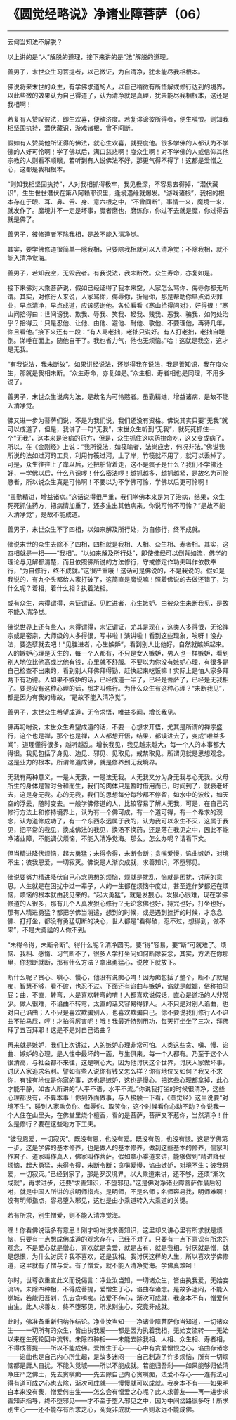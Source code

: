 # 《圆觉经略说》净诸业障菩萨（06）

------

云何当知法不解脱？

以上讲的是“人”解脱的道理，接下来讲的是“法”解脱的道理。

善男子，末世众生习菩提者，以己微证，为自清净，犹未能尽我相根本。

佛说将来末世的众生，有学佛求道的人，以自己稍微有所悟解或修行达到的境界，以此些微的效果认为自己得道了，认为清净就是真理，犹未能尽我相根本，这还是我相啊！

若复有人赞叹彼法，即生欢喜，便欲济度。若复诽谤彼所得者，便生嗔恨。则知我相坚固执持，潜伏藏识，游戏诸根，曾不间断。

假如有人赞美他所证得的佛法，就心生欢喜，就要度他。很多学佛的人都认为不学佛的人好可怜啊！学了佛以后，满口慈悲啊！度众生啊！对不学佛的人或信仰其他宗教的人则看不顺眼，若听到有人说佛法不好，那更气得不得了！这都是爱憎之心，这都是我相根本。

“则知我相坚固执持”，人对我相抓得极牢，我见极深，不容易去得掉，“潜伏藏识”，生生世世潜伏在第八阿赖耶识里，逢境遇缘就爆发。“游戏诸根”，我相的根本存在于眼、耳、鼻、舌、身、意六根之中，“不曾间断”，事情一来，魔境一来，就发作了。魔境并不一定是坏事，魔者磨也，磨练你，你过不去就是魔，你过得去就是佛了。

善男子，彼修道者不除我相，是故不能入清净觉。

其实，要学佛修道很简单—除我相，只要除我相就可以入清净觉；不除我相，就不能入清净觉海。

善男子，若知我空，无毁我者。有我说法，我未断故。众生寿命，亦复如是。

接下来佛对大乘菩萨说，假如已经证得了我本来空，人家怎么骂你、侮辱你都无所谓。其实，对修行人来说，人家骂你，侮辱你，折磨你，那是帮助你早点消灭罪业，早点清净，早点成道，应该感谢他。各位看看《寒山拾得问对》，好得很！“寒山问拾得曰：世间谤我、欺我、辱我、笑我、轻我、贱我、恶我、骗我，如何处治乎？拾得云：只是忍他、让他、由他、避他、耐他、敬他、不要理他，再待几年，你且看他。”接下来还有一段：“有人骂老拙，老拙只说好。有人打老拙，老拙自睡倒。涕唾在面上，随他自干了。我也省力气，他也无烦恼。”哈！这就是我空，这才是无我。

“有我说法，我未断故”。如果讲经说法，还觉得我在说法，我是善知识，我在度众生，那就是我相未断。“众生寿命，亦复如是。”众生相、寿者相也是同理，不用多说了。

善男子，末世众生说病为法，是故名为可怜愍者。虽勤精进，增益诸病，是故不能入清净觉。

佛又进一步为菩萨们说，不是为我们说，我们还没有资格。佛说其实只要“无我”就可以成道了，但是，我讲了一句“无我”，末世众生听到“无我”，就死死抓住一个“无我”，这本来是治病的药方，但是，众生抓住这味药拚命吃，这又变成病了。所以，在《金刚经》上说：“我所说法，如筏喻者，法尚应舍，何况非法。”佛说我所说的法如过河的工具，利用竹筏过河，上了岸，竹筏就不用了，就可以丢掉了。可是，众生往往上了岸以后，还把船背着走，这不是疯子是什么？我们不学佛还好，一学佛以后，什么八识啰！什么密法啰！越抓越多，越抓越紧，是故名为可怜愍者，所以说众生真是可怜啊！不要以为不学佛可怜，学佛以后更可怜啊！

“虽勤精进，增益诸病。”这话说得很严重，我们学佛本来是为了治病，结果，众生死死抓住药方，把病情加重了，还多生出其他病来，你说可怜不可怜？“是故不能入清净觉”，是故不能成道。

善男子，末世众生不了四相，以如来解及所行处，为自修行，终不成就。

佛说末世的众生去除不了四相，四相就是我相、人相、众生相、寿者相。其实，这四相就是一相——“我相”。“以如来解及所行处”，即使佛经可以倒背如流，佛学的理论与见解都清楚，而且依照佛所说的方法修行，守戒修定作功夫叫作依教奉行，“为自修行，终不成就。”这很严重哦！这话可是佛说的，不是我说的。假如是我说的，有九个头都给人家打破了，这简直是魔说嘛！照着佛说的去做还错了，为什么呢？着相，着什么相？执着法相。

或有众生，未得谓得，未证谓证。见胜进者，心生嫉妒。由彼众生未断我见，是故不能入清净觉。

佛说世界上还有些人，未得谓得，未证谓证，尤其是现在，这类人多得很，无论禅宗或是密宗，大师级的人多得很，写书啦！演讲啦！看到这些现象，唉呀！没办法，要造孽就去吧！“见胜进者，心生嫉妒”，看到别人比他好，自然就嫉妒起来。人的嫉妒心理是天生的，每一个人都有，不只是女人嫉妒，男人也一样嫉妒，看到别人地位比他高或比他有钱，心里就不舒服。不要以为你没有嫉妒心理，有很多是自己检查不出来的，看到别人拜佛拜得勤，赶快起来吃饭嘛！实际上是怕人家多拜两下有功德。人如果不嫉妒的话，已经成道一半了，已经是菩萨了，已经是无我相了。要是没有这种心理的话，那才叫修行。为什么众生有这种心理？“未断我见”，都是因为有我的缘故，“是故不能入清净觉”。

善男子，末世众生希望成道，无令求悟，唯益多闻，增长我见。

佛再吩咐说，末世众生希望成道的话，不要一心想求开悟，尤其是所谓的禅宗盛行，这个也是禅，那个也是禅，人人都想开悟，结果，都误进去了，变成“唯益多闻”，道理懂得很多，越听越乱。增长我见，我见越来越大，每一个人的本事都大得很。我见包括了身见、边见、邪见、见取见，戒禁取见。所谓见就是思想观念，这是业力的根本。所谓修道成佛，就是修养到无我境界。

无我有两种意义，一是人无我，一是法无我。人无我又分为身无我与心无我。父母所生的身体是暂时合和而生，我们的肉体只是暂时借用而已，时间到了，就衰老坏去，这是身无我。心的无我，我们的思想每分每秒都不停留，如水中的波纹，如天空的浮云，随时变去。一般学佛修道的人，比较容易了解人无我，可是，在自己的修行方法上和修持境界上，认为有一个佛可成，有一个道可得，有一个希求的观念，认为道修成功了，有一个东西永远属于我的，认为我可以永生不灭，这属于我见，把平常的我见，换成佛法的我见，换汤不换药，还是落在我见之中，因此不能净诸业障，不能调伏烦恼，不能入清净觉海。那么，怎么办呢？请看下文。

但当精进降伏烦恼，起大勇猛；未得令得，未断令断；贪嗔爱慢，谄曲嫉妒，对境不生；彼我恩爱，一切寂灭。佛说是人渐次成就，求善知识，不堕邪见。

佛说要努力精进降伏自己心念思想的烦恼，烦就是扰乱，恼就是困扰，讨厌的意思。人生就是在困扰中过一辈子，人的一生都在烦恼中度过，甚至连作梦都还在烦恼，烦恼的根本就由我见来的。“起大勇猛”，就是发狠心。发狠心很难，现在学佛修道的人很多，那有几个人真发狠心修行？无论念佛也好，持咒也好，打坐也好，那有人精进勇猛？都把学佛当消遣，想到的时候，或是遇到挫折的时候，才念念佛、打打坐，都没有勇猛切断的决心，世人都是“看得破，忍不过，想得到，做不来”，不是大勇猛的人做不到。

“未得令得，未断令断”。得什么呢？清净圆明。要“得”容易，要“断”可就难了。烦恼、我相、感惰、习气断不了，很多人学打坐问如何断除妄念，其实，方法在你那里，你想断就断，那有什么方法？拿出勇猛心，说放下就放下。

断什么呢？贪心、嗔心、慢心，他没有说痴心唷！因为痴包括了整个，断不了就是痴，智慧不够，看不破，也忍不过。下面还有谄曲与嫉妒，谄就是献媚，俗称拍马屁；曲，不直，转弯，人是喜欢转弯的唷！人都喜欢说假话，直心是道场的人非常少。做人很难，不谄曲不转弯，太直的话又容易得罪人。人不只是对别人谄曲，也对自己谄曲；人不只是喜欢欺骗别人，也喜欢欺骗自己。你不要说我们修行人不谄曲不拍马屁，哼！才拍得厉害呢！哦！我最近特别用功，每天打坐坐了三次，拜佛拜了五百拜耶！这是不是对自己谄曲？

再来就是嫉妒，我们上次讲过，人的嫉妒心理非常可怕。人类这些贪、嗔、慢、谄曲、嫉妒的心理，是人性中最坏的一面，与生俱来，每一个人都有。乃至于这个人很清高，与社会都不来往，这是嗔心大，因为他讨厌这个世界，讨厌人家做坏事，讨厌人家追求名利。譬如有些人说你有钱又怎么样？你有地位又如何？我又不求你，有钱有地位是你家的事，这也是嫉妒，这也是慢心。把这些心理都拿掉，此心才能平静，如古人所讲的“人平不语，水平不流。”你说我打坐的时候很清净，这些心理都没有，不算本事！你到外面做事，与人接触一下看，《圆觉经》这里说要“对境不生”，碰到人家欺负你、侮辱你、取笑你，这个时候看你心动不动？你说我一个人住在山里头，在佛堂里烧个檀香，看的是菩萨，菩萨又不惹你，当然清净！什么是修行？要在这些地方下工夫。

“彼我恩爱，一切寂灭”。既没有恩，也没有爱。既没有怨，也没有恨。这是学佛第一步，这是学佛的基本修养，也是做人的基本修养，做到这些基本的修养，儒家叫作君子、道家叫作真人，佛家叫作菩萨。假如拿小乘道来讲，能够做到“精进降伏烦恼，起大勇猛，未得令得，未断令断；贪嗔爱慢，谄曲嫉妒，对境不生；彼我恩爱，一切寂灭。”已经到家了，那是罗汉境界。以大乘道来讲，还不够，还须“渐次成就”，再求进步，还要“求善知识，不堕邪见。”这是佛对净诸业障菩萨作最后吩咐，就是中国人所讲的求明师指点。是明师，不是名师；名师容易找，明师难啊！没有明师指点，容易堕入邪见，这也是由小乘道转入大乘道的关键。

若有所求，别生憎爱，则不能入清净觉海。

嘿！你看佛说话多有意思！刚才吩咐说求善知识，这里却又讲心里有所求就是烦恼，只要有一点想成佛成道的观念存在，已经不对了。只要有一点下意识有所求的观念，不是爱心就是憎心，喜欢就是贪爱，就是占有，就是我相。讨厌就是憎，就是怨恨，为什么讨厌？我不喜欢，还是我相。我讨厌这样的人生，所以喜欢学佛修道，这里就有了憎与爱。有了憎爱，就不能入清净觉海。学佛真难呵！

尔时，世尊欲重宣此义而说偈言：净业汝当知，一切诸众生，皆由执我爱，无始妄流转。未除四种相，不得成菩提，爱憎生于心，谄曲存诸念。是故多迷闷，不能入觉城，若能归吾刹，先去贪嗔痴。法爱不存心，渐次可成就，我身本不有，憎爱何由生。此人求善友，终不堕邪见，所求别生心，究竟非成就。

此时，佛准备重新归纳作结论。净业汝当知——净诸业障菩萨你当知道，一切诸众生——一切所有的众生，皆由执我爱——都是因为执着我相，无始妄流转——无始以来在生死轮回中流转。未除四种相——未能去除我相、人相、众生相、寿者相，不得成菩提——所以不能成佛。爱憎生于心——心中有贪爱憎恨之心，谄曲存诸念——谄曲也是自己内心所生起，是故多迷闷——自己制造了许多烦恼，所有一切烦恼都是庸人自扰，不能入觉城——所以不能成就。若能归吾刹——如果能够归依清净庄严之佛土，先去贪嗔痴——先去除自己内心贪嗔痴，法爱不存心——连有法可得有道可成之心也去除，渐次可成就——慢慢就可以成就。我身本不有——如果明白本来没有我，憎爱何由生——怎么会有憎爱之心呢？此人求善友——再一进步求善知识指导，终不堕邪见——才不至于堕入邪见之中，因为中间岔路很多呀！所求别生心——还不能存有所求之心，究竟非成就——否则永远不能成佛。
